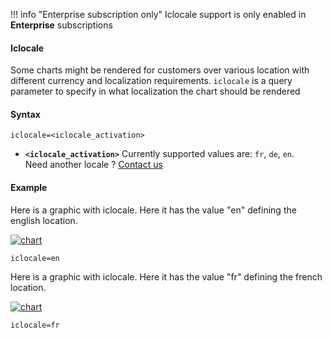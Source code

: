 !!! info "Enterprise subscription only"
    Iclocale support is only enabled in **Enterprise** subscriptions

#### Iclocale

Some charts might be rendered for customers over various location with different currency and localization requirements. `iclocale` is a query parameter to specify in what localization the chart should be rendered

#### Syntax

```
iclocale=<iclocale_activation>
```

- **`<iclocale_activation>`** Currently supported values are: `fr`, `de`, `en`. <br> Need another locale ? [Contact us](mailto:support@image-charts.com)


#### Example

Here is a graphic with iclocale. Here it has the value "en" defining the english location.

[![chart](https://image-charts.com/chart?chco=76A4FB&chd=s%3AcEAELFJHHHKUju9uuXUc&chls=2.0&chs=500x500&cht=lc&chxr=1%2C0%2C70&chxs=0%2C00000%2C13%2C0%2Ct%7C1N%2AcEUR%2A&chxt=x%2Cy&icac=documentation&iclocale=en&ichm=21e73c8ff464926d8c12f4bd0ed03da25f67541cc9c4dc1ed938ddcf6cde5861)](https://editor.image-charts.com/chart?chco=76A4FB&chd=s%3AcEAELFJHHHKUju9uuXUc&chls=2.0&chs=500x500&cht=lc&chxr=1%2C0%2C70&chxs=0%2C00000%2C13%2C0%2Ct%7C1N%2AcEUR%2A&chxt=x%2Cy&icac=documentation&iclocale=en&ichm=21e73c8ff464926d8c12f4bd0ed03da25f67541cc9c4dc1ed938ddcf6cde5861)

```
iclocale=en
```

Here is a graphic with iclocale. Here it has the value "fr" defining the french location.

[![chart](https://image-charts.com/chart?chco=76A4FB&chd=s%3AcEAELFJHHHKUju9uuXUc&chls=2.0&chs=500x500&cht=lc&chxr=1%2C0%2C70&chxs=0%2C00000%2C13%2C0%2Ct%7C1N%2AcEUR%2A&chxt=x%2Cy&icac=documentation&iclocale=fr&ichm=8c6efdcbceadd7775def57d84fcf44906b3d5db666e7bd66803c4a98b417b5fd)](https://editor.image-charts.com/chart?chco=76A4FB&chd=s%3AcEAELFJHHHKUju9uuXUc&chls=2.0&chs=500x500&cht=lc&chxr=1%2C0%2C70&chxs=0%2C00000%2C13%2C0%2Ct%7C1N%2AcEUR%2A&chxt=x%2Cy&icac=documentation&iclocale=fr&ichm=8c6efdcbceadd7775def57d84fcf44906b3d5db666e7bd66803c4a98b417b5fd)

```
iclocale=fr
```
